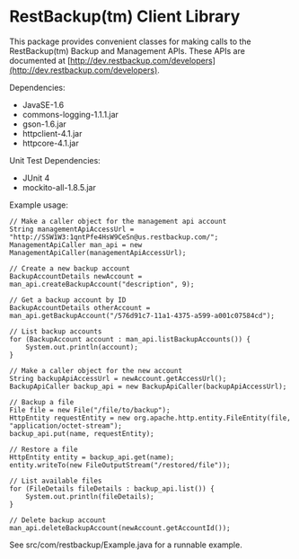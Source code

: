 RestBackup(tm) Client Library
=============================

This package provides convenient classes for making calls to the
RestBackup(tm) Backup and Management APIs.  These APIs are documented at
[http://dev.restbackup.com/developers](http://dev.restbackup.com/developers).

Dependencies:

* JavaSE-1.6
* commons-logging-1.1.1.jar
* gson-1.6.jar
* httpclient-4.1.jar
* httpcore-4.1.jar

Unit Test Dependencies:

* JUnit 4
* mockito-all-1.8.5.jar

Example usage:

    // Make a caller object for the management api account
    String managementApiAccessUrl = "http://SSW1W3:1qntPfe4HsW9CeSn@us.restbackup.com/";
    ManagementApiCaller man_api = new ManagementApiCaller(managementApiAccessUrl);

    // Create a new backup account
    BackupAccountDetails newAccount = man_api.createBackupAccount("description", 9);

    // Get a backup account by ID
    BackupAccountDetails otherAccount = man_api.getBackupAccount("/576d91c7-11a1-4375-a599-a001c07584cd");

    // List backup accounts
    for (BackupAccount account : man_api.listBackupAccounts()) {
        System.out.println(account);
    }

    // Make a caller object for the new account
    String backupApiAccessUrl = newAccount.getAccessUrl();
    BackupApiCaller backup_api = new BackupApiCaller(backupApiAccessUrl);

    // Backup a file
    File file = new File("/file/to/backup");
    HttpEntity requestEntity = new org.apache.http.entity.FileEntity(file, "application/octet-stream");
    backup_api.put(name, requestEntity);

    // Restore a file
    HttpEntity entity = backup_api.get(name);
    entity.writeTo(new FileOutputStream("/restored/file"));

    // List available files
    for (FileDetails fileDetails : backup_api.list()) {
        System.out.println(fileDetails);
    }

    // Delete backup account
    man_api.deleteBackupAccount(newAccount.getAccountId());

See src/com/restbackup/Example.java for a runnable example.
